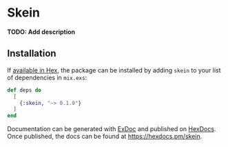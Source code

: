 # Skein

**TODO: Add description**

## Installation

If [available in Hex](https://hex.pm/docs/publish), the package can be installed
by adding `skein` to your list of dependencies in `mix.exs`:

```elixir
def deps do
  [
    {:skein, "~> 0.1.0"}
  ]
end
```

Documentation can be generated with [ExDoc](https://github.com/elixir-lang/ex_doc)
and published on [HexDocs](https://hexdocs.pm). Once published, the docs can
be found at <https://hexdocs.pm/skein>.

